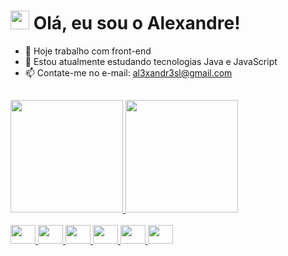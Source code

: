 # <img src="https://media.giphy.com/media/hvRJCLFzcasrR4ia7z/giphy.gif" width="30px"> Olá, eu sou o Alexandre!

- 🔭 Hoje trabalho com front-end
- 🌱 Estou atualmente estudando tecnologias Java e JavaScript
- 📫 Contate-me no e-mail: al3xandr3sl@gmail.com

##

<div>
  <a href="https://github.com/Alexandresl">
  <img height="180em" src="https://github-readme-stats.vercel.app/api?username=Alexandresl&show_icons=true&theme=tokyonight&include_all_commits=true&count_private=true"/>
  <img height="180em" src="https://github-readme-stats.vercel.app/api/top-langs/?username=Alexandresl&layout=compact&langs_count=7&theme=tokyonight"/>
</div>

  <div style="display: inline_block"><br>
  <img height="30" width="40" src="https://cdn.jsdelivr.net/gh/devicons/devicon/icons/java/java-original-wordmark.svg" />
  <img height="30" width="40" src="https://cdn.jsdelivr.net/gh/devicons/devicon/icons/javascript/javascript-original.svg" />
  <img height="30" width="40" src="https://cdn.jsdelivr.net/gh/devicons/devicon/icons/typescript/typescript-original.svg" />
  <img height="30" width="40" src="https://cdn.jsdelivr.net/gh/devicons/devicon/icons/html5/html5-original-wordmark.svg" />
  <img height="30" width="40" src="https://cdn.jsdelivr.net/gh/devicons/devicon/icons/css3/css3-original.svg" />
  <img height="30" width="40" src="https://cdn.jsdelivr.net/gh/devicons/devicon/icons/react/react-original-wordmark.svg" />
</div>
  

  
##
  
